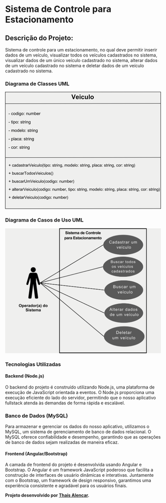 
# Sistema de Controle para Estacionamento

## Descrição do Projeto:
Sistema de controle para um estacionamento, no qual deve permitir inserir dados de um veículo, visualizar todos os veículos cadastrados no sistema, visualizar dados de um único veículo cadastrado no sistema, alterar dados de um veículo cadastrado no sistema e deletar dados de um veículo cadastrado no sistema.

### Diagrama de Classes UML

![Diagrama de Classes UML](https://github.com/alencartha/sistema-estacionamento/blob/main/frontend/src/assets/diagramaClasses.png)

### Diagrama de Casos de Uso UML

![Diagrama de Casos de Uso UML](https://github.com/alencartha/sistema-estacionamento/blob/main/frontend/src/assets/DiagramaCasosdeUso.png)

### Tecnologias Utilizadas

#### Backend (Node.js)
O backend do projeto é construído utilizando Node.js, uma plataforma de execução de JavaScript orientada a eventos. O Node.js proporciona uma execução eficiente do lado do servidor, permitindo que o nosso aplicativo fullstack atenda às demandas de forma rápida e escalável.

### Banco de Dados (MySQL)
Para armazenar e gerenciar os dados do nosso aplicativo, utilizamos o MySQL, um sistema de gerenciamento de banco de dados relacional. O MySQL oferece confiabilidade e desempenho, garantindo que as operações de banco de dados sejam realizadas de maneira eficaz.

#### Frontend (Angular/Bootstrap)
A camada de frontend do projeto é desenvolvida usando Angular e Bootstrap. O Angular é um framework JavaScript poderoso que facilita a construção de interfaces de usuário dinâmicas e interativas. Juntamente com o Bootstrap, um framework de design responsivo, garantimos uma experiência consistente e agradável para os usuários finais.



**Projeto desenvolvido por [Thaís Alencar](https://www.linkedin.com/in/alencartha/).**
